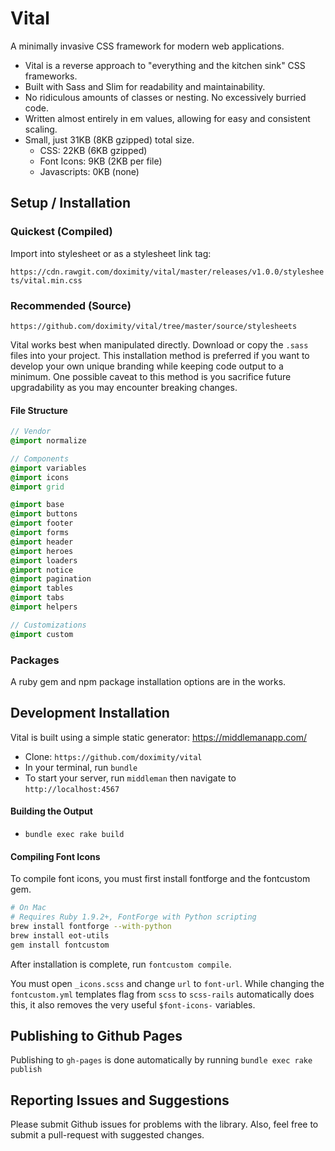 # Vital

A minimally invasive CSS framework for modern web applications.

- Vital is a reverse approach to "everything and the kitchen sink" CSS frameworks.
- Built with Sass and Slim for readability and maintainability.
- No ridiculous amounts of classes or nesting. No excessively burried code.
- Written almost entirely in em values, allowing for easy and consistent scaling.
- Small, just 31KB (8KB gzipped) total size.
  - CSS: 22KB (6KB gzipped)
  - Font Icons: 9KB (2KB per file)
  - Javascripts: 0KB (none)

## Setup / Installation

### Quickest (Compiled)

Import into stylesheet or as a stylesheet link tag:

`https://cdn.rawgit.com/doximity/vital/master/releases/v1.0.0/stylesheets/vital.min.css`

### Recommended (Source)

`https://github.com/doximity/vital/tree/master/source/stylesheets`

Vital works best when manipulated directly. Download or copy the `.sass` files into your project. This installation method is preferred if you want to develop your own unique branding while keeping code output to a minimum. One possible caveat to this method is you sacrifice future upgradability as you may encounter breaking changes.

#### File Structure

```sass
// Vendor
@import normalize

// Components
@import variables
@import icons
@import grid

@import base
@import buttons
@import footer
@import forms
@import header
@import heroes
@import loaders
@import notice
@import pagination
@import tables
@import tabs
@import helpers

// Customizations
@import custom
```

### Packages

A ruby gem and npm package installation options are in the works.

## Development Installation

Vital is built using a simple static generator: https://middlemanapp.com/

- Clone: `https://github.com/doximity/vital`
- In your terminal, run `bundle`
- To start your server, run `middleman` then navigate to `http://localhost:4567`

#### Building the Output

- `bundle exec rake build`

#### Compiling Font Icons

To compile font icons, you must first install fontforge and the fontcustom gem.

```bash
# On Mac
# Requires Ruby 1.9.2+, FontForge with Python scripting
brew install fontforge --with-python
brew install eot-utils
gem install fontcustom
```

After installation is complete, run `fontcustom compile`.

You must open `_icons.scss` and change `url` to `font-url`. While changing the `fontcustom.yml` templates flag from `scss` to `scss-rails` automatically does this, it also removes the very useful `$font-icons-` variables.

## Publishing to Github Pages

Publishing to `gh-pages` is done automatically by running `bundle exec rake publish`

## Reporting Issues and Suggestions

Please submit Github issues for problems with the library. Also, feel free to submit a pull-request with suggested changes.

